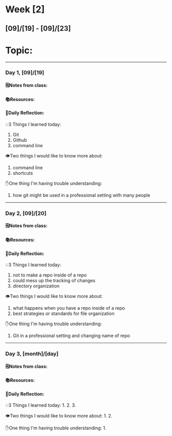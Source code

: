 # Week [2]
## [09]/[19] - [09]/[23]

# Topic:

___

### Day 1, [09]/[19]

#### 🗒️Notes from class:

#### 📚Resources:


#### 💭Daily Reflection:

💡3 Things I learned today:
1. Git 
2. Github
3. command line

👁️Two things I would like to know more about:
1. command line
2. shortcuts

✋One thing I'm having trouble understanding:
1. how git might be used in a professional setting with many people


___

### Day 2, [09]/[20] 

#### 🗒️Notes from class:

#### 📚Resources:


#### 💭Daily Reflection:

💡3 Things I learned today:
1. not to make a repo inside of a repo
2. could mess up the tracking of changes
3. directory organization

👁️Two things I would like to know more about:
1. what happens when you have a repo inside of a repo
2. best strategies or standards for file organization

✋One thing I'm having trouble understanding:
1. Git in a professional setting and changing name of repo

___

### Day 3, [month]/[day]
#### 🗒️Notes from class:

#### 📚Resources:


#### 💭Daily Reflection:

💡3 Things I learned today:
1. 
2. 
3. 

👁️Two things I would like to know more about:
1. 
2. 

✋One thing I'm having trouble understanding:
1. 
 

